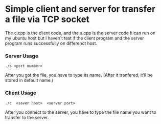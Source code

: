# Simple client and server for transfer a file via TCP socket
The c.cpp is the client code, and the s.cpp is the server code
It can run on my ubuntu host but I haven't test if the client program and the server program runs successfully on differenct host.

### Server Usage
`./s <port number>`
<p>After you got the file, you have to type its name. (After it tranfered, it'll be stored in default name.)


### Client Usage
`./c  <sever host>  <server port>`
<p>After you connect to the server, you have to type the file name you want to transfer to the server.<p>
